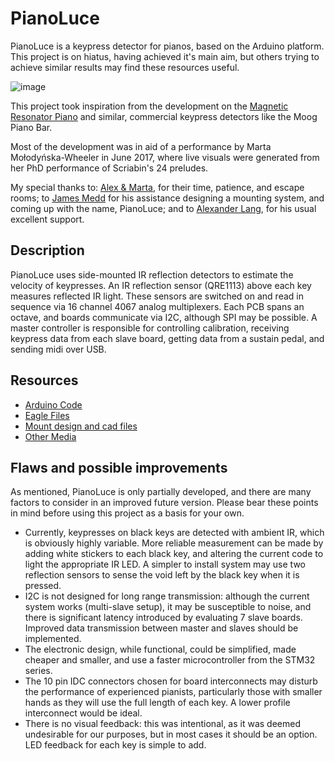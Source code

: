 # PianoLuce

PianoLuce is a keypress detector for pianos, based on the Arduino platform. This project is on hiatus, having achieved it's main aim, but others trying to achieve similar results may find these resources useful.

![image](https://github.com/ChrisBall/PianoLuce/Media/WholeSetup.jpg)

This project took inspiration from the development on the [Magnetic Resonator Piano](http://www.eecs.qmul.ac.uk/~andrewm/mrp.html) and similar, commercial keypress detectors like the Moog Piano Bar.

Most of the development was in aid of a performance by Marta Mołodyńska-Wheeler in June 2017, where live visuals were generated from her PhD performance of Scriabin's 24 preludes.

My special thanks to: [Alex & Marta](http://www.martamolo.com/), for their time, patience, and escape rooms; to [James Medd](http://jamesmedd.co.uk/) for his assistance designing a mounting system, and coming up with the name, PianoLuce; and to [Alexander Lang](http://langster1980.blogspot.co.uk/), for his usual excellent support.


## Description

PianoLuce uses side-mounted IR reflection detectors to estimate the velocity of keypresses. An IR reflection sensor (QRE1113) above each key measures reflected IR light. These sensors are switched on and read in sequence via 16 channel 4067 analog multiplexers. Each PCB spans an octave, and boards communicate via I2C, although SPI may be possible. A master controller is responsible for controlling calibration, receiving keypress data from each slave board, getting data from a sustain pedal, and sending midi over USB.

## Resources
- [Arduino Code](https://github.com/ChrisBall/PianoLuce/tree/master/Arduino)
- [Eagle Files](https://github.com/ChrisBall/PianoLuce/tree/master/Eagle)
- [Mount design and cad files](https://github.com/ChrisBall/PianoLuce/tree/master/SVG)
- [Other Media](https://github.com/ChrisBall/PianoLuce/tree/master/Media)

## Flaws and possible improvements

As mentioned, PianoLuce is only partially developed, and there are many factors to consider in an improved future version. Please bear these points in mind before using this project as a basis for your own.
- Currently, keypresses on black keys are detected with ambient IR, which is obviously highly variable. More reliable measurement can be made by adding white stickers to each black key, and altering the current code to light the appropriate IR LED. A simpler to install system may use two reflection sensors to sense the void left by the black key when it is pressed.
- I2C is not designed for long range transmission: although the current system works (multi-slave setup), it may be susceptible to noise, and there is significant latency introduced by evaluating 7 slave boards. Improved data transmission between master and slaves should be implemented.
- The electronic design, while functional, could be simplified, made cheaper and smaller, and use a faster microcontroller from the STM32 series.
- The 10 pin IDC connectors chosen for board interconnects may disturb the performance of experienced pianists, particularly those with smaller hands as they will use the full length of each key. A lower profile interconnect would be ideal.
- There is no visual feedback: this was intentional, as it was deemed undesirable for our purposes, but in most cases it should be an option. LED feedback for each key is simple to add.
